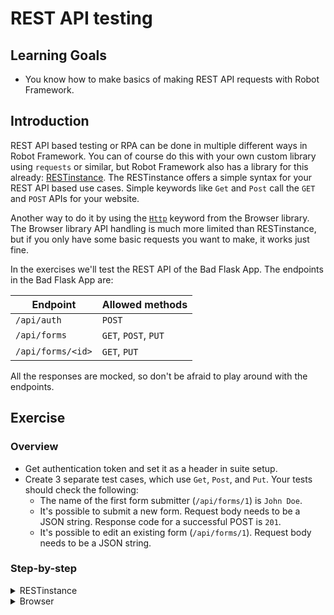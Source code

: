 # REST API testing

## Learning Goals

- You know how to make basics of making REST API requests with Robot Framework.

## Introduction

REST API based testing or RPA can be done in multiple different ways in Robot Framework.
You can of course do this with your own custom library using `requests`
or similar, but Robot Framework also has a library for this already:
[RESTinstance](https://asyrjasalo.github.io/RESTinstance/). The RESTinstance offers
a simple syntax for your REST API based use cases. Simple keywords like `Get` and `Post` call the
`GET` and `POST` APIs for your website.

Another way to do it by using the [`Http`](https://marketsquare.github.io/robotframework-browser/Browser.html#Http) keyword from the Browser library.
The Browser library API handling is much more limited than RESTinstance, but if you only have some basic
requests you want to make, it works just fine.

In the exercises we'll test the REST API of the Bad Flask App. The endpoints in the Bad Flask App
are:

| Endpoint | Allowed methods |
| --- | --- |
| `/api/auth` | `POST` |
| `/api/forms` | `GET`, `POST`, `PUT` |
| `/api/forms/<id>` | `GET`, `PUT` |

All the responses are mocked, so don't be afraid to play around with the endpoints.

## Exercise

### Overview

- Get authentication token and set it as a header in suite setup.
- Create 3 separate test cases, which use `Get`, `Post`, and `Put`. Your tests
should check the following:
  - The name of the first form submitter (`/api/forms/1`) is `John Doe`.
  - It's possible to submit a new form. Request body needs to be a JSON string. Response code for a
  successful POST is `201`.
  - It's possible to edit an existing form (`/api/forms/1`). Request body needs to be a JSON string.

### Step-by-step

<details>
  <summary>RESTinstance</summary>

#### RESTinstance

**Initialize your test suite with `REST` library.**

In this exercise we're not going to write very sophisticated Robot Framework, meaning
that we're going to do very simple test cases without doing a resource file separately.
In our `tests` folder, we have a file called `api.robot`. Let's open that up.

We're going to use the RESTinstance library, so we need to import `REST` into our `Settings`
table. We'll test the REST API of the Bad Flask App. The server is running in `http://localhost:5000`,
so let's initialize the library import with that URL.

- Add a library import for `REST` in your `Settings` table.
- Add `http://localhost:5000` as an argument for your library import.

> :bulb: If you're running your server with Docker, you might need to use the Docker-machine's
> IP address instead of `localhost`. You can find the docker-machine IP address by using
> `docker inspect <container_name>`.

---

**Authenticate to server and set headers.**

Before we can query any data from Bad Flask App, we need to authenticate to the server.
We only want to authenticate once and use that as the authorization header. This means we
should add this as our `Suite Setup` in our `Settings` table.

- Add a keyword `Authenticate And Set Headers`.
- Add your new keyword as the `Suite Setup`.

The endpoint for authentication is `/api/auth` and it allows only `POST` requests. Inside our
`Authenticate And Set Headers` keyword, we should call the `Post` keyword to the authentication
endpoint to get the authentication token.

- Use `Post` keyword inside your `Authenticate And Set Headers` with the `/api/auth` endpoint.

The response is a JSON and we should be able to get our data from that object. The easiest way
to do this is to use the `Output` keyword, which logs the request and the response JSONs directly
into the terminal. If we use just `Output` we notice that our token is inside the `body` of the
`response`. We can use standard JSONPath notion `$` to match the base of the response body. We can
also match the path by separating each value with a space, so the body of the response would be
`response body` (name inside the body would be `response body name`, etc.).

`Output` also returns the value we search, so if we search for `response body` (or `$`) we'll
get just our token as a string. We should store that into a variable. Storing return values into variables
works very much the same way as in any programming language, meaning `<variable name>= <variable value>`.
Although we need to follow proper Robot Framework syntax for setting variables as well, so setting a variable
requires `${}` around the variable name. For example

```robot
${status}=    Output    response status
```

- Use `Output` to store `response body` into a variable.

> :bulb: The correct access token is indeed `NotAGoodToken`, so don't worry if your token looks "funny",
> because it does.

The final thing is to set our headers for the rest of our requests. We'll use `Set Headers` to
set our token as an authorization bearer header. `Set Headers` takes arguments as regular JSON,
se we can just give our token variable as a `Bearer` to an `Authorization` key.

- Use `Set Headers` to give `{ "Authorization": "Bearer ${token}" }` as your headers inside your
`Authenticate And Set Headers` keyword.

> Note, that `Set Headers` sets the headers for the _entire suite_, so you should avoid
> using that inside your test cases directly if you want to affect all requests in other test cases.
> You can add headers directly to request keywords by using `headers=` argument.

---

**Get the first form and verify that its poster's name is `John Doe`.**

Let's create a new test case. We can use the `Get` keyword from the `REST` library directly
on the `/api/forms/1` endpoint to get the data of the first user. We should get a JSON response
with the first user's data.

- Create a new test case named `Get First Form And Verify Poster's Identity`.
- Use `Get` to get the user from the endpoint `/api/forms/1`.

We can now assert that the queried data is what we expect it to be. We'll use the `Output`
keyword again to verify our result. `Output` doesn't verify anything automatically, but
we can query the `response body name` (or `$.name`) to get the name of the poster. When we store it in a
variable, we can simply call `Should Be Equal` to verify that our response is what we expect it
to be. In this case, it's `John Doe`.

- Use `Output` to store `response body name` into a variable.
- Use `Should Be Equal` to verify that your variable is equal to `John Doe`.

We've already verified that our user is what we expect it to be. If we didn't want `Output`
to flood our terminal we could redirect it to a file. Or, we could use `String` to compare
our result without having to use a variable.

> The assertion keywords are always effective on the _last_ query, so you don't need to
> store the result in a variable nor do we need to query the user again to do our assertion.

- Use `String` to verify `response body name` equals to `John Doe`.

> You can also store the return value of `String` into a variable. In this case you need to
> remember that it returns a _list_, and not a string. So for example the following snippet
> would resolve in a test failure:
>
> ```robot
> Get       /api/forms/1
> ${a}=     Output      response body name
> ${b}=     String      response body name
> Should Be Equal         ${a}      ${b}
> ```
>
> The output of the test would be
>
> ```text
> Get First Form And Verify Poster's Identity                           .
> "John Doe"
> Get First Form And Verify Poster's Identity                           | FAIL |
> John Doe != ['John Doe']
> ```

---

**Create a new form using `POST` and verify it succeeded.**

Again, let's create a new test case. This time, we'll use the `Post` keyword to create a new
form to our website and verify that the form creation was successful.

- Create a new test case named `Post New Form And Verify Creation Succeeded`.
- Use `Post` to the `/api/forms` endpoint.

For our test case, it's enough to specify our form with an `id` and `name`. The data is
regular JSON and it's going to be static, so let's create a variable for that in the
`Variables` table. We can then use that variable as the second argument for our `Post`

- Create a variable `NEW_FORM_DATA` and make it a JSON with an `id` and `name` with values of your choice.
- Add `NEW_FORM_DATA` variable as a second argument to your `Post`.

> :bulb: Make the JSON in a single line.
>
> :bulb: The `id` needs to be unique. The API has 2 forms with ids `1` and `2`.

We still need to verify that our creation was successful. Again, we can use the `Output` to
get our response and check the `response status` to see that it's `201`. However, this time
the response code is an integer, so we need to use the `Should Be Equal As Integers` keyword.
Similar to `String`, we can also directly evaluate the status code with the `Integer` keyword.

> We could also use `${201}` in `Should Be Equal` to verify the response and `201` are equal.

- Use `Output` to get the `response status` and store it in a variable.
- Use `Should Be Equal As Integers` to verify your response is equal to `201`.
- Use `Integer` to verify your `response status` is equal to `201`.

---

**Modify the form form's email address using `PUT` and verify it succeeded.**

It's time for our third test case. From our previous steps we've learned that the REST keywords
are named simply by the method we're using. We're modifying the form's email address, which is
a string. We also want to verify our `Put` keyword response status.

We're modifying the first form, so we can use the `/api/forms/1` endpoint directly in our `Put`
keyword.

> We could also use `/api/forms` and specify an `id` in our payload. Either way we do, `id` is
> mandatory in either of them. If specified in both, the `id` specified by the URL is used.

- Create a new test case named `Modify Form's Email Address And Verify It Succeeded`.
- Use `Put` for endpoint `/api/forms/1`.

First, we need the current email address. Let's use `Get` to get that. Next,
we'll need a JSON payload for our `Put` to change the email address. We should add that as a
variable into our `Variables` table. The email doesn't really matter as long as it's different
from the original email, so we could use for example `firstname.lastname@example.com` as our
new email address.

- Before `Put`, add a `Get` from the same endpoint.
- Use `String` or `Output` to get the `response body email` and store it in `old` variable.
- Create a variable `NEW_EMAIL` and make it a JSON with `firstname.lastname@example.com` as the value.
- Add `NEW_EMAIL` as an argument to `Put`.

Bad Flask App sends the "modified" form as a response. We can use the response directly
to check if the email is different. We need to store the `response body email` again into a
variable and we need to verify the emails are not equal.

- Use `String` our `Output` to get the the `response body email` and store it in `new` variable.
- Use `Should Not Be Equal` to verify that `old` and `new` are not the same.

> :bulb: It doesn't matter if you use `String` or `Output`, but you _must_ use the same
> after `Get` and after `Put`.
>
> If you want to check the `response status` of `Put` as well, it should be `200`.

</details>

<details>
  <summary>Browser</summary>

#### Browser

**Initialize your test suite with `Browser` library.**

In this exercise we're not going to write very sophisticated Robot Framework, meaning
that we're going to do very simple test cases without bothering with more abstraction layers
to make the test suite more readable. We're going to use a resource file, which we are going to
extend in the later exercises as well.

In our `tests` folder, we have a file called `api.robot`. Let's open that up. We can see that it already
resources `../resource/bad_flask_app.robot`, which is our resource file for all our test cases. Let's
open that file as well.

We're going to use the Browser library, so need to import it into our `Settings` table in our resource file.
We'll test the REST API of the Bad Flask App. In order to do that, we're going to need a new browser.
From the Browser library documentation we see that there's two possible keywords for this: `New Browser` and
`New Page`. `New Browser` allows us to specify a browser and whether we want to use headless more or not
along with a bunch of other configurations and `New Page` just opens a new tab on our browser to a URL we
specify. Since we're just using REST API backend, we don't need to see a browser, so we can call `New Page`
directly.

> There's also `Open Browser`, but that's only intended to be used for quick debugging and not for production
> use, so we're not going to use that here.

Let's create ourselves our first keyword and let's call it `Open Browser To Our Application`. In here, we want
to open our browser to Bad Flask App and verify the page is opened before continuing. We'll use `New Page` to
open our browser in headless mode. The server is running in `http://localhost:5000`, so we'll give that
as a parameter to our `New Page` call. To verify the page load is complete, we can use `Get Title` to assert
the website title is `Bad Flask App`. Browser library has builtin waiting for all it's keywords, so we don't
need to wait for the page to load before asserting the title. Browser library support Python-like validations
so we can use syntax like `Get Title    ==    Bad Flask App` directly.

> As we're also going to use keywords from Browser library directly in our test suite file, it's best to
> also import `Browser` there. It's not strictly necessary and the tests will work just as fine without it,
> but it allows you to quickly see which libraries your files depend upon without trusting that "some" file
> will resource it eventually.

As we want our browser to open immediately as our tests begin, let's add it as our suite setup in our
test suite.

- Add a library import for `Browser` in your `Settings` table to `bad_flask_app.robot` resource file.
  - (Optional) Also add the import to your `api.robot` test suite file.
- Create a new keyword `Open Browser To Our Application` to your resource file.
- Add `New Page` with the parameter `http://localhost:5000` to your keyword.
- Validate that the title is `Bad Flask App`.
- Add `Open Browser To Our Application` as your `Suite Setup` in your test suite file.

> :bulb: If you're running your server with Docker, you might need to use the Docker-machine's
> IP address instead of `localhost`. You can find the docker-machine IP address by using
> `docker inspect <container_name>`.

---

**Authenticate to server and set headers.**

Before we can query any data from Bad Flask App, we need to authenticate to the server.
We only want to authenticate once and use that as the authorization header. This means we
should add this as our `Test Setup` in our `Settings` table.

- Add a keyword `Authenticate And Set Headers`.
- Add your new keyword as the `Test Setup`.

The endpoint for authentication is `/api/auth` and it allows only `POST` requests. Browser library has
a `Http` keyword, which allows us to do basic API calls with a body and some headers. Inside our
`Authenticate And Set Headers` keyword, we should call the `Http` keyword to the authentication endpoint
by using `POST` as the method.

- Use `Http` to call `/api/auth` and make a `POST` request without a body or headers. Store the return
value as a dictionary variable (`&{response}`).

`Http` returns JSON as a Python dictionary. The authentication token is the `body` of our response.
By storing the return value directly as a dictionary object, we can use the much simpler dot notation
for our dictionary `${dict.key.key.key.value}` instead of `${dict["key"]["key"]["key"]["value"]}`. We can
store our headers as a test variable, which we can then later use when making other `Http` requests for
our other exercises. Set a test variable `HEADERS` (upper case, since it's a test variable) and give it the
value `{"Authorization": "Bearer ${response.body}"}`.

- Use the stored response to set a test variable with the value `{"Authorization": "Bearer ${response.body}"}`.

> This could be done also by adding it our `Suite Setup` and using `Set Suite Variable` instead of
> setting it as a test variable.
>
> :bulb: If you're getting an error `Resolving variable '${response.body}' failed: AttributeError: 'dict' object has no attribute 'body'` make sure you're storing our response as `&{response}` and **not** as
> `${response}`.

---

**Get the first form and verify that its poster's name is `John Doe`.**

Now we're ready to create our first test case. We need to use `GET` to get the first form. We can get
it from the endpoint `/api/forms/1` and the response is a JSON with the first user's data. We need to
remember to add our headers separately to our `Http` call.

- Create a new test case named `Get First Form And Verify Poster's Identity`.
- Use `Http` to get the user from the endpoint `/api/forms/1` with the `GET` method.
- Use the `${HEADERS}` test variable as the request headers.
- Store the response into a dictionary variable (`&{response}`).

We can now assert that the queried data is what we expect it to be. We can simply use the built in
`Should Be Equal` keyword to verify our `response.body` is `John Doe`.

- Use `Should Be Equal` to verify that your `response.body` equals `John Doe`.

---

**Create a new form using `POST` and verify it succeeded.**

Again, let's create a new test case. This time, we need to use `POST` as our method for our `Http`
keyword to create a new form to our website and verify it was successful.

- Create a new test case named `Post New Form And Verify Creation Succeeded`.
- Use `Http` to the `/api/forms` endpoint and use the `POST` method.
- Use `HEADERS` test variable to set the headers for your request.

For our test case, it's enough to specify our form with an `id` and `name`. The data is
regular JSON and it's going to be static, so let's create a variable for that in the
`Variables` table. We can then use that variable as the second argument for our `POST`.

- Create a variable `NEW_FORM_DATA` and make it a JSON with an `id` and `name` with values of your choice.
- Add a `body` parameter for your `Http` keyword call and give it the value `NEW_FORM_DATA`.
- Store the response into a dictionary variable (`&{response}`).

> :bulb: Make the JSON in a single line.
>
> :bulb: The `id` needs to be unique. The API has 2 forms with ids `1` and `2`.

We still need to verify that our creation was successful. Again, we've stored the response value
to a dictionary. A successful post has the return code of `201`. The response also has an `ok` key,
which is true if the status code is `200`-`299`. We can use either `Should Be Equal As Integers`
to verify our response code is `201` or we can use `Should Be True` to verify `response.ok` is true.

> We could also use `${201}` in `Should Be Equal` to verify the response and `201` are equal.

- Use `Should Be Equal As Integers` to verify your response is equal to `201` or use
`Should Be True` to verify `response.ok`.

---

**Modify the form form's email address using `PUT` and verify it succeeded.**

It's time for our third test case. This time we're using the `PUT` method to modify the first form
in the `/api/forms/1` endpoint.

> We could also use `/api/forms` and specify an `id` in our payload. Either way we do, `id` is
> mandatory in either of them. If specified in both, the `id` specified by the URL is used.

- Create a new test case named `Modify Form's Email Address And Verify It Succeeded`.
- Use `Http` to the `/api/forms/1` endpoint and use the `PUT` method.
- Use `HEADERS` test variable to set the headers for your request.
- Store the response into a dictionary variable (`&{response}`).

First, we need the current email address. Let's use `GET` to get that. Next,
we'll need a JSON payload for our `PUT` to change the email address. We should add that as a
variable into our `Variables` table. The email doesn't really matter as long as it's different
from the original email, so we could use for example `firstname.lastname@example.com` as our
new email address.

Since we're using `GET` before our actual `PUT` and we only want the email from that, we can use a
variable with the same name and just overwrite it when we get the `PUT` response.

- Before `PUT`, add a `GET` from the same endpoint.
- Use `HEADERS` test variable to set the headers for your request.
- Store the response into a dictionary variable (`&{response}`).
- Use `Set Variable` to store `response.body.email` into a variable called `old`.
- Create a variable `NEW_EMAIL` and make it a JSON with `firstname.lastname@example.com` as the value.
- Add `NEW_EMAIL` as the body to `PUT`.
- Store the response into a dictionary variable (`&{response}`).

Bad Flask App sends the "modified" form as a response. We can use the response directly
to check if the email is different. We need to store the `response.body.email` again into a
variable and we need to verify the emails are not equal.

- Use `Set Variable` to store `response.body.email` into a variable calle `new`.
- Use `Should Not Be Equal` to verify that `old` and `new` are not the same.

> If you want to check the `response.status` of `PUT` as well, it should be `200`.

</details>

